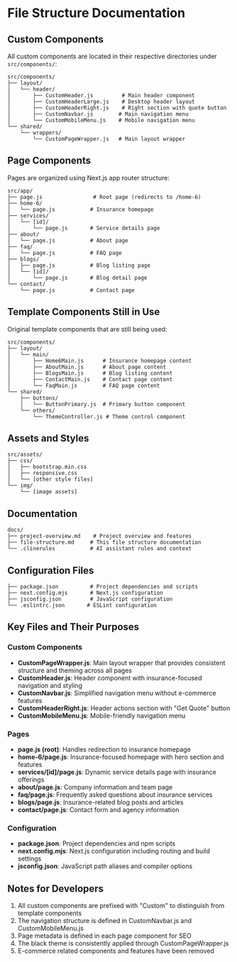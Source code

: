 # File Structure Documentation

## Custom Components
All custom components are located in their respective directories under `src/components/`:

```
src/components/
├── layout/
│   └── header/
│       ├── CustomHeader.js         # Main header component
│       ├── CustomHeaderLarge.js    # Desktop header layout
│       ├── CustomHeaderRight.js    # Right section with quote button
│       ├── CustomNavbar.js        # Main navigation menu
│       └── CustomMobileMenu.js    # Mobile navigation menu
└── shared/
    └── wrappers/
        └── CustomPageWrapper.js   # Main layout wrapper
```

## Page Components
Pages are organized using Next.js app router structure:

```
src/app/
├── page.js                # Root page (redirects to /home-6)
├── home-6/
│   └── page.js           # Insurance homepage
├── services/
│   └── [id]/
│       └── page.js       # Service details page
├── about/
│   └── page.js           # About page
├── faq/
│   └── page.js           # FAQ page
├── blogs/
│   ├── page.js           # Blog listing page
│   └── [id]/
│       └── page.js       # Blog detail page
└── contact/
    └── page.js           # Contact page
```

## Template Components Still in Use
Original template components that are still being used:

```
src/components/
├── layout/
│   └── main/
│       ├── Home6Main.js      # Insurance homepage content
│       ├── AboutMain.js      # About page content
│       ├── BlogsMain.js      # Blog listing content
│       ├── ContactMain.js    # Contact page content
│       └── FaqMain.js        # FAQ page content
└── shared/
    ├── buttons/
    │   └── ButtonPrimary.js  # Primary button component
    └── others/
        └── ThemeController.js # Theme control component
```

## Assets and Styles
```
src/assets/
├── css/
│   ├── bootstrap.min.css
│   ├── responsive.css
│   └── [other style files]
└── img/
    └── [image assets]
```

## Documentation
```
docs/
├── project-overview.md    # Project overview and features
├── file-structure.md     # This file structure documentation
└── .clinerules           # AI assistant rules and context
```

## Configuration Files
```
├── package.json          # Project dependencies and scripts
├── next.config.mjs       # Next.js configuration
├── jsconfig.json         # JavaScript configuration
└── .eslintrc.json       # ESLint configuration
```

## Key Files and Their Purposes

### Custom Components
- **CustomPageWrapper.js**: Main layout wrapper that provides consistent structure and theming across all pages
- **CustomHeader.js**: Header component with insurance-focused navigation and styling
- **CustomNavbar.js**: Simplified navigation menu without e-commerce features
- **CustomHeaderRight.js**: Header actions section with "Get Quote" button
- **CustomMobileMenu.js**: Mobile-friendly navigation menu

### Pages
- **page.js (root)**: Handles redirection to insurance homepage
- **home-6/page.js**: Insurance-focused homepage with hero section and features
- **services/[id]/page.js**: Dynamic service details page with insurance offerings
- **about/page.js**: Company information and team page
- **faq/page.js**: Frequently asked questions about insurance services
- **blogs/page.js**: Insurance-related blog posts and articles
- **contact/page.js**: Contact form and agency information

### Configuration
- **package.json**: Project dependencies and npm scripts
- **next.config.mjs**: Next.js configuration including routing and build settings
- **jsconfig.json**: JavaScript path aliases and compiler options

## Notes for Developers
1. All custom components are prefixed with "Custom" to distinguish from template components
2. The navigation structure is defined in CustomNavbar.js and CustomMobileMenu.js
3. Page metadata is defined in each page component for SEO
4. The black theme is consistently applied through CustomPageWrapper.js
5. E-commerce related components and features have been removed
